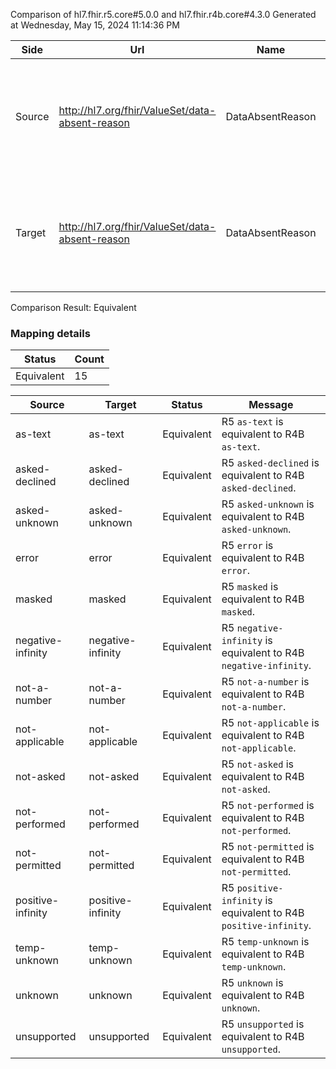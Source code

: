 Comparison of hl7.fhir.r5.core#5.0.0 and hl7.fhir.r4b.core#4.3.0
Generated at Wednesday, May 15, 2024 11:14:36 PM

| Side | Url | Name | Title | Description |
| --- | --- | --- | --- | --- |
| Source | http://hl7.org/fhir/ValueSet/data-absent-reason | DataAbsentReason | Data Absent Reason | Used to specify why the normally expected content of the data element is missing. |
| Target | http://hl7.org/fhir/ValueSet/data-absent-reason | DataAbsentReason | DataAbsentReason | Used to specify why the normally expected content of the data element is missing. |


Comparison Result: Equivalent


### Mapping details

| Status | Count |
| ------ | ----- |
Equivalent | 15 |


| Source | Target | Status | Message |
| ------ | ------ | ------ | ------- |
| as-text | as-text | Equivalent | R5 `as-text` is equivalent to R4B `as-text`. |
| asked-declined | asked-declined | Equivalent | R5 `asked-declined` is equivalent to R4B `asked-declined`. |
| asked-unknown | asked-unknown | Equivalent | R5 `asked-unknown` is equivalent to R4B `asked-unknown`. |
| error | error | Equivalent | R5 `error` is equivalent to R4B `error`. |
| masked | masked | Equivalent | R5 `masked` is equivalent to R4B `masked`. |
| negative-infinity | negative-infinity | Equivalent | R5 `negative-infinity` is equivalent to R4B `negative-infinity`. |
| not-a-number | not-a-number | Equivalent | R5 `not-a-number` is equivalent to R4B `not-a-number`. |
| not-applicable | not-applicable | Equivalent | R5 `not-applicable` is equivalent to R4B `not-applicable`. |
| not-asked | not-asked | Equivalent | R5 `not-asked` is equivalent to R4B `not-asked`. |
| not-performed | not-performed | Equivalent | R5 `not-performed` is equivalent to R4B `not-performed`. |
| not-permitted | not-permitted | Equivalent | R5 `not-permitted` is equivalent to R4B `not-permitted`. |
| positive-infinity | positive-infinity | Equivalent | R5 `positive-infinity` is equivalent to R4B `positive-infinity`. |
| temp-unknown | temp-unknown | Equivalent | R5 `temp-unknown` is equivalent to R4B `temp-unknown`. |
| unknown | unknown | Equivalent | R5 `unknown` is equivalent to R4B `unknown`. |
| unsupported | unsupported | Equivalent | R5 `unsupported` is equivalent to R4B `unsupported`. |

